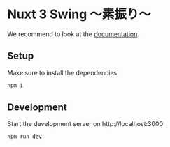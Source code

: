 # Nuxt 3 Swing 〜素振り〜

We recommend to look at the [documentation](https://v3.nuxtjs.org).

## Setup

Make sure to install the dependencies

```bash
npm i 
```

## Development

Start the development server on http://localhost:3000

```bash
npm run dev
```
